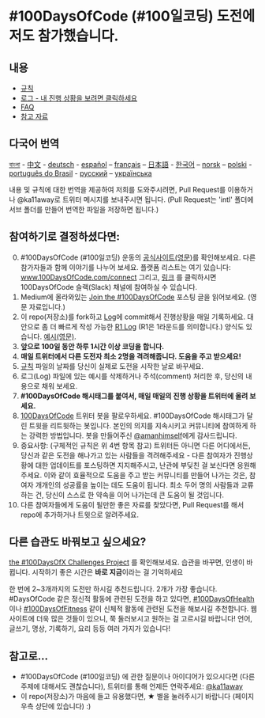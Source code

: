 # #100DaysOfCode (#100일코딩) 도전에 저도 참가했습니다.

## 내용

* [규칙](rules.md)
* [로그 - 내 진행 상황을 보려면 클릭하세요](log.md)
* [FAQ](FAQ.md)
* [참고 자료](resources.md)

## 다국어 번역
[বাংলা](../bn/README.md) - [中文](../ch/README.md) - [deutsch](../de/README.md) - [español](../es/README.md) – [français](../fr/FAQ-fr.md) – [日本語](../ja/README.md) - [한국어](../ko/README-ko.md) – [norsk](../no/README.md) –  [polski](../pl/README.md) - [português do Brasil](../pt-br/LEIAME.md) - [русский](../ru/README-ru.md) – [українська](../ua/README-ua.md) 

내용 및 규칙에 대한 번역을 제공하여 저희를 도와주시려면, Pull Request를 이용하거나 @ka11away로 트위터 메시지를 보내주시면 됩니다. (Pull Request는 'intl' 폴더에 서브 폴더를 만들어 번역한 파일을 저장하면 됩니다.)

## 참여하기로 결정하셨다면:

0.  #100DaysOfCode (#100일코딩) 운동의 [공식사이트(영문)](http://100daysofcode.com/)를 확인해보세요. 다른 참가자들과 함께 이야기를 나누어 보세요. 플랫폼 리스트는 여기 있습니다: www.100DaysOfCode.com/connect 그리고, [링크](https://join.slack.com/t/100xcode/shared_invite/enQtNzQwMzIwMzQxODc5LWQwMjU5Mjg0N2ZiMzIzYzJiZmE0YjNiYTBiZDBjNjlkNjBmMTYxNDBmNmE2YmE2YzY4NTgzY2Y5NDQxNWY5ZDM) 를 클릭하시면 100DaysOfCode 슬랙(Slack) 채널에 참여하실 수 있습니다.
1.  Medium에 올라와있는 [Join the #100DaysOfCode](https://medium.freecodecamp.com/join-the-100daysofcode-556ddb4579e4) 포스팅 글을 읽어보세요. (영문 자료입니다.)
1.  이 repo(저장소)를 fork하고 [Log](log.md)에 commit해서 진행상황을 매일 기록하세요. 대안으로 좀 더 빠르게 작성 가능한 [R1 Log](r1-log.md) (R1은 1라운드를 의미합니다.) 양식도 있습니다. [예시(영문)](https://github.com/Kallaway/100-days-kallaway-log). 
1.  **앞으로 100일 동안 하루 1시간 이상 코딩을 합니다.**
1.  **매일 트위터에서 다른 도전자 최소 2명을 격려해줍니다. 도움을 주고 받으세요!**
1.  [규칙](rules.md) 파일의 날짜를 당신이 실제로 도전을 시작한 날로 바꾸세요.
1.  로그(Log) 파일에 있는 예시를 삭제하거나 주석(comment) 처리한 후, 당신의 내용으로 채워 보세요.
1.  **#100DaysOfCode 해시태그를 붙여서, 매일 매일의 진행 상황을 트위터에 올려 보세요.**
1.  [100DaysOfCode](https://twitter.com/_100DaysOfCode) 트위터 봇을 팔로우하세요. #100DaysOfCode 해시태그가 달린 트윗을 리트윗하는 봇입니다. 본인의 의지를 지속시키고 커뮤니티에 참여하게 하는 강력한 방법입니다. 봇을 만들어주신 [@amanhimself](https://twitter.com/amanhimself)에게 감사드립니다.
1.  중요사항: (구체적인 규칙은 위 4번 항목 참고) 트위터든 아니면 다른 어디에서든, 당신과 같은 도전을 해나가고 있는 사람들을 격려해주세요 - 다른 참여자가 진행상황에 대한 업데이트를 포스팅하면 지지해주시고, 난관에 부딪친 걸 보신다면 응원해 주세요. 이와 같이 효율적으로 도움을 주고 받는 커뮤니티를 만들어 나가는 것은, 참여자 개개인의 성공률을 높이는 데도 도움이 됩니다. 최소 두어 명의 사람들과 교류 하는 건, 당신이 스스로 한 약속을 이어 나가는데 큰 도움이 될 것입니다.
1.  다른 참여자들에게 도움이 될만한 좋은 자료를 찾았다면, Pull Request를 해서 repo에 추가하거나 트윗으로 알려주세요.  

## 다른 습관도 바꿔보고 싶으세요?

[the #100DaysOfX Challenges Project](http://100daysofx.com/) 를 확인해보세요. 습관을 바꾸면, 인생이 바뀝니다.
시작하기 좋은 시간은 **바로 지금**이라는 걸 기억하세요

한 번에 2~3개까지의 도전만 하시길 추천드립니다. 2개가 가장 좋습니다. #DaysOfCode 같은 정신적 활동에 관련된 도전을 하고 있다면, [#100DaysOfHealth](http://100daysofx.com/where-x-is/health/)이나 [#100DaysOfFitness](http://100daysofx.com/challenges/) 같이 신체적 활동에 관련된 도전을 해보시길 추천합니다. 웹사이트에 더욱 많은 것들이 있으니, 쭉 둘러보시고 원하는 걸 고르시길 바랍니다! 언어, 글쓰기, 명상, 기록하기, 요리 등등 여러 가지가 있습니다!

## 참고로...

* #100DaysOfCode (#100일코딩) 에 관한 질문이나 아이디어가 있으시다면 (다른 주제에 대해서도 괜찮습니다), 트위터를 통해 언제든 연락주세요: [@ka11away](https://twitter.com/ka11away)
* 이 repo(저장소)가 마음에 들고 유용했다면, &#9733; 별을 눌러주시기 바랍니다 (페이지 우측 상단에 있습니다) :)
